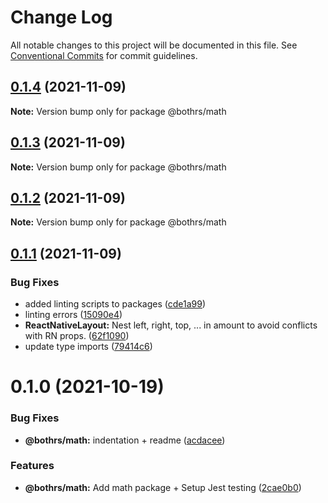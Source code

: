 # Change Log

All notable changes to this project will be documented in this file.
See [Conventional Commits](https://conventionalcommits.org) for commit guidelines.

## [0.1.4](https://github.com/bothrs/open-source/compare/@bothrs/math@0.1.3...@bothrs/math@0.1.4) (2021-11-09)

**Note:** Version bump only for package @bothrs/math





## [0.1.3](https://github.com/bothrs/open-source/compare/@bothrs/math@0.1.2...@bothrs/math@0.1.3) (2021-11-09)

**Note:** Version bump only for package @bothrs/math





## [0.1.2](https://github.com/bothrs/open-source/compare/@bothrs/math@0.1.1...@bothrs/math@0.1.2) (2021-11-09)

**Note:** Version bump only for package @bothrs/math





## [0.1.1](https://github.com/bothrs/open-source/compare/@bothrs/math@0.1.0...@bothrs/math@0.1.1) (2021-11-09)


### Bug Fixes

* added linting scripts to packages ([cde1a99](https://github.com/bothrs/open-source/commit/cde1a993cf288d42541e8750dc247199cae5c493))
* linting errors ([15090e4](https://github.com/bothrs/open-source/commit/15090e4dd0bbf500bfe8315d973a0c33afc42e5a))
* **ReactNativeLayout:** Nest left, right, top, ... in amount to avoid conflicts with RN props. ([62f1090](https://github.com/bothrs/open-source/commit/62f1090f60c8d7bb121a68bce40b48f1dfd03098))
* update type imports ([79414c6](https://github.com/bothrs/open-source/commit/79414c6a263ecc4408306515fe171a94824f1ec5))





# 0.1.0 (2021-10-19)


### Bug Fixes

* **@bothrs/math:** indentation + readme ([acdacee](https://github.com/bothrs/open-source/commit/acdacee9e340d831ec5952c464d97c74407e1dde))


### Features

* **@bothrs/math:** Add math package + Setup Jest testing ([2cae0b0](https://github.com/bothrs/open-source/commit/2cae0b08b01087aadeeec4938bb062b43ccd9cf9))

